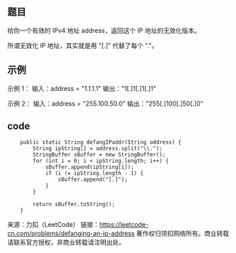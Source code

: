 ## 题目
给你一个有效的 IPv4 地址 address，返回这个 IP 地址的无效化版本。

所谓无效化 IP 地址，其实就是用 "[.]" 代替了每个 "."。

## 示例

示例 1：
输入：address = "1.1.1.1"
输出："1[.]1[.]1[.]1"


示例 2：
输入：address = "255.100.50.0"
输出："255[.]100[.]50[.]0"

## code
```
	public static String defangIPaddr(String address) {
		String ipString[] = address.split("\\.");
		StringBuffer sBuffer = new StringBuffer();
		for (int i = 0; i < ipString.length; i++) {
			sBuffer.append(ipString[i]);
			if (i != ipString.length - 1) {
				sBuffer.append("[.]");
			}
		}

		return sBuffer.toString();
	}
```

来源：力扣（LeetCode）
链接：https://leetcode-cn.com/problems/defanging-an-ip-address
著作权归领扣网络所有。商业转载请联系官方授权，非商业转载请注明出处。
